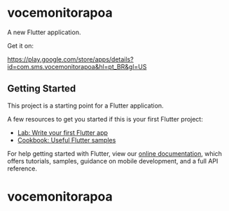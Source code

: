 # vocemonitorapoa

A new Flutter application.

Get it on:

https://play.google.com/store/apps/details?id=com.sms.vocemonitorapoa&hl=pt_BR&gl=US

## Getting Started

This project is a starting point for a Flutter application.

A few resources to get you started if this is your first Flutter project:

- [Lab: Write your first Flutter app](https://flutter.dev/docs/get-started/codelab)
- [Cookbook: Useful Flutter samples](https://flutter.dev/docs/cookbook)

For help getting started with Flutter, view our
[online documentation](https://flutter.dev/docs), which offers tutorials,
samples, guidance on mobile development, and a full API reference.
# vocemonitorapoa
